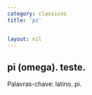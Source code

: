 ```yaml
---
category: classicos
title: 'pi'


layout: nil
---
```


## pi (omega). teste.

Palavras-chave: latino. pi.
